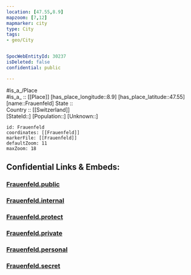```yaml
---
location: [47.55,8.9] 
mapzoom: [7,12] 
mapmarker: city 
type: City
tags:
- geo/City


SpocWebEntityId: 30237
isDeleted: false
confidential: public

---
```

#is_a_/Place  
#is_a_ :: [[Place]] 
[has_place_longitude::8.9] 
[has_place_latitude::47.55] 
[name::Frauenfeld] 
State ::  
Country :: [[Switzerland]]  
[StateId::] 
[Population::] 
[Unknown::] 


```leaflet
id: Frauenfeld
coordinates: [[Frauenfeld]] 
markerFile: [[Frauenfeld]] 
defaultZoom: 11 
maxZoom: 18
```


## Confidential Links & Embeds: 

### [Frauenfeld.public](/_public/\Earth\Continent\Europe\Europe~Central\Switzerland\Switzerland~Cantons\Thurgau\CityFrauenfeld.public.md) 

### [Frauenfeld.internal](/_internal/\Earth\Continent\Europe\Europe~Central\Switzerland\Switzerland~Cantons\Thurgau\CityFrauenfeld.internal.md) 

### [Frauenfeld.protect](/_protect/\Earth\Continent\Europe\Europe~Central\Switzerland\Switzerland~Cantons\Thurgau\CityFrauenfeld.protect.md) 

### [Frauenfeld.private](/_private/\Earth\Continent\Europe\Europe~Central\Switzerland\Switzerland~Cantons\Thurgau\CityFrauenfeld.private.md) 

### [Frauenfeld.personal](/_personal/\Earth\Continent\Europe\Europe~Central\Switzerland\Switzerland~Cantons\Thurgau\CityFrauenfeld.personal.md) 

### [Frauenfeld.secret](/_secret/\Earth\Continent\Europe\Europe~Central\Switzerland\Switzerland~Cantons\Thurgau\CityFrauenfeld.secret.md)

